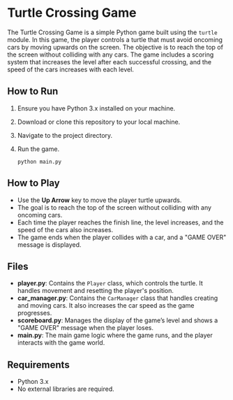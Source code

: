 # Turtle Crossing Game

The Turtle Crossing Game is a simple Python game built using the `turtle` module. In this game, the player controls a turtle that must avoid oncoming cars by moving upwards on the screen. The objective is to reach the top of the screen without colliding with any cars. The game includes a scoring system that increases the level after each successful crossing, and the speed of the cars increases with each level.

## How to Run

1. Ensure you have Python 3.x installed on your machine.
2. Download or clone this repository to your local machine.
3. Navigate to the project directory.
4. Run the game.

    ```
    python main.py
    ```

## How to Play

-   Use the **Up Arrow** key to move the player turtle upwards.
-   The goal is to reach the top of the screen without colliding with any oncoming cars.
-   Each time the player reaches the finish line, the level increases, and the speed of the cars also increases.
-   The game ends when the player collides with a car, and a "GAME OVER" message is displayed.

## Files

-   **player.py**: Contains the `Player` class, which controls the turtle. It handles movement and resetting the player's position.
-   **car_manager.py**: Contains the `CarManager` class that handles creating and moving cars. It also increases the car speed as the game progresses.
-   **scoreboard.py**: Manages the display of the game’s level and shows a "GAME OVER" message when the player loses.
-   **main.py**: The main game logic where the game runs, and the player interacts with the game world.

## Requirements

-   Python 3.x
-   No external libraries are required.
